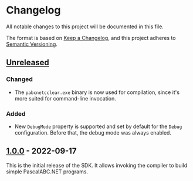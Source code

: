 ﻿Changelog
=========

All notable changes to this project will be documented in this file.

The format is based on [Keep a Changelog](https://keepachangelog.com/en/1.0.0/), and this project adheres to [Semantic Versioning](https://semver.org/spec/v2.0.0.html).

## [Unreleased]
### Changed
- The `pabcnetcclear.exe` binary is now used for compilation, since it's more suited for command-line invocation.

### Added
- New `DebugMode` property is supported and set by default for the `Debug` configuration. Before that, the debug mode was always enabled.

## [1.0.0] - 2022-09-17
This is the initial release of the SDK. It allows invoking the compiler to build simple PascalABC.NET programs.

[1.0.0]: https://github.com/ForNeVeR/PascalABC.NET.SDK/releases/tag/v1.0.0
[Unreleased]: https://github.com/ForNeVeR/PascalABC.NET.SDK/compare/v1.0.0...HEAD

